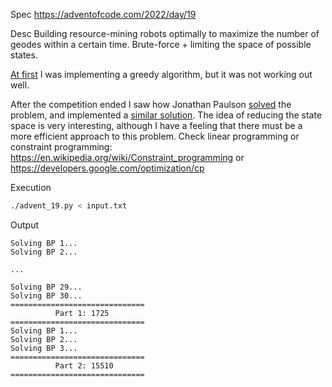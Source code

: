 Spec https://adventofcode.com/2022/day/19

Desc Building resource-mining robots optimally to maximize the number of geodes within a certain time. Brute-force + limiting the space of possible states.

[At first](advent_19_0.py) I was implementing a greedy algorithm, but it was not working out well.

After the competition ended I saw how Jonathan Paulson [solved](https://github.com/jonathanpaulson/AdventOfCode/blob/master/2022/19.py) the problem,
and implemented a [similar solution](advent_19.py). The idea of reducing the state space is very interesting, although I have a feeling that there must be a more efficient approach
to this problem. Check linear programming or constraint programming: https://en.wikipedia.org/wiki/Constraint_programming or https://developers.google.com/optimization/cp

Execution

```bash
./advent_19.py < input.txt
```

Output

```
Solving BP 1...
Solving BP 2...

...

Solving BP 29...
Solving BP 30...
==============================
          Part 1: 1725
==============================
Solving BP 1...
Solving BP 2...
Solving BP 3...
==============================
          Part 2: 15510
==============================
```

